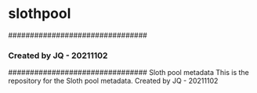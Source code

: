 # slothpool
################################
### Created by JQ - 20211102 ###
################################
Sloth pool metadata
This is the repository for the Sloth pool metadata.
Created by JQ - 20211102
